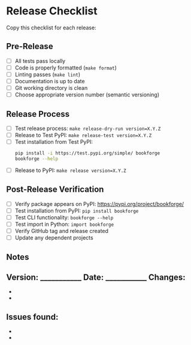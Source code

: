 # Release Checklist

Copy this checklist for each release:

## Pre-Release
- [ ] All tests pass locally
- [ ] Code is properly formatted (`make format`)
- [ ] Linting passes (`make lint`) 
- [ ] Documentation is up to date
- [ ] Git working directory is clean
- [ ] Choose appropriate version number (semantic versioning)

## Release Process
- [ ] Test release process: `make release-dry-run version=X.Y.Z`
- [ ] Release to Test PyPI: `make release-test version=X.Y.Z`
- [ ] Test installation from Test PyPI:
  ```bash
  pip install -i https://test.pypi.org/simple/ bookforge
  bookforge --help
  ```
- [ ] Release to PyPI: `make release version=X.Y.Z`

## Post-Release Verification
- [ ] Verify package appears on PyPI: https://pypi.org/project/bookforge/
- [ ] Test installation from PyPI: `pip install bookforge`
- [ ] Test CLI functionality: `bookforge --help`
- [ ] Test import in Python: `import bookforge`
- [ ] Verify GitHub tag and release created
- [ ] Update any dependent projects

## Notes
Version: ___________
Date: ___________
Changes: 
- 
- 
- 

Issues found:
- 
- 
- 